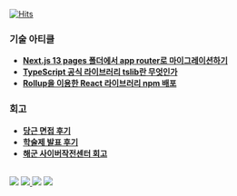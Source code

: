 [![Hits](https://hits.seeyoufarm.com/api/count/incr/badge.svg?url=https%3A%2F%2Fgithub.com%2FLeejha&count_bg=%233D6BC8&title_bg=%23555555&icon=&icon_color=%23000000&title=hits&edge_flat=false)](https://hits.seeyoufarm.com)


### 기술 아티클
- **[Next.js 13 pages 폴더에서 app router로 마이그레이션하기](https://jha-memo.tistory.com/95)**
- **[TypeScript 공식 라이브러리 tslib란 무엇인가](https://jha-memo.tistory.com/224)**
- **[Rollup을 이용한 React 라이브러리 npm 배포](https://jha-memo.tistory.com/228)**

### 회고
- **[당근 면접 후기](https://jha-memo.tistory.com/218)**
- **[학술제 발표 후기](https://jha-memo.tistory.com/213)**
- **[해군 사이버작전센터 회고](https://jha-memo.tistory.com/1)**

<br />

<div>
  <img src="https://img.shields.io/badge/jhl2619@gendata.kr-00B2FF?style=flat&logo=messenger&logoColor=white"/>

  <a href="https://jha-memo.tistory.com">
	  <img src="https://img.shields.io/badge/Tistory-000000?style=flat&color=000000&logo=Tistory&logoColor=FFFFFF"/>
  </a>

  <img src="https://img.shields.io/badge/Instagram-E4405F?style=flat&logo=instagram&logoColor=white"/>

  <a href="https://www.linkedin.com/in/%EC%9E%AC%ED%95%98-%EC%9D%B4-b0106b246">
	  <img src="https://img.shields.io/badge/LinkedIn-0A66C2?style=flat&logo=linkedin&logoColor=white"/>
  </a>
</div>

<!--
**Leejha/Leejha** is a ✨ _special_ ✨ repository because its `README.md` (this file) appears on your GitHub profile.

Here are some ideas to get you started:

- 🔭 I’m currently working on ...
- 🌱 I’m currently learning ...
- 👯 I’m looking to collaborate on ...
- 🤔 I’m looking for help with ...
- 💬 Ask me about ...
- 📫 How to reach me: ...
- 😄 Pronouns: ...
- ⚡ Fun fact: ...
-->
